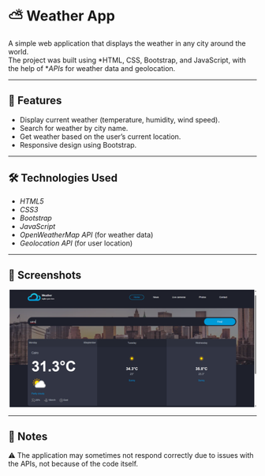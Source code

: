 # ⛅ Weather App

A simple web application that displays the weather in any city around the world.  
The project was built using *HTML, CSS, Bootstrap, and JavaScript, with the help of **APIs* for weather data and geolocation.

---

## 🚀 Features
- Display current weather (temperature, humidity, wind speed).
- Search for weather by city name.
- Get weather based on the user’s current location.
- Responsive design using Bootstrap.

---

## 🛠 Technologies Used
- *HTML5*  
- *CSS3*  
- *Bootstrap*  
- *JavaScript*  
- *OpenWeatherMap API* (for weather data)  
- *Geolocation API* (for user location)  

---

## 📸 Screenshots
![Weather App Screenshots](images/web-screen.png)

---

## 📌 Notes
 ⚠ The application may sometimes not respond correctly due to issues with the APIs, not because of the code itself.
